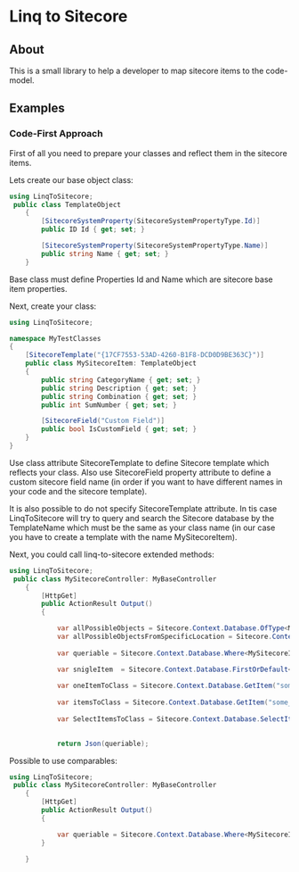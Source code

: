 # Linq to Sitecore
## About
This is a small library to help a developer to map sitecore items to the code-model.

## Examples
### Code-First Approach
First of all you need to prepare your classes and reflect them in the sitecore items.

Lets create our base object class:

```C#
using LinqToSitecore;
 public class TemplateObject
    {
        [SitecoreSystemProperty(SitecoreSystemPropertyType.Id)]
        public ID Id { get; set; }

        [SitecoreSystemProperty(SitecoreSystemPropertyType.Name)]
        public string Name { get; set; }
    }
```
Base class must define Properties Id and Name which are sitecore base item properties.

Next, create your class:

```C#
using LinqToSitecore;

namespace MyTestClasses
{
    [SitecoreTemplate("{17CF7553-53AD-4260-B1F8-DCD0D9BE363C}")]
    public class MySitecoreItem: TemplateObject
    {
        public string CategoryName { get; set; }
        public string Description { get; set; }
        public string Combination { get; set; }
        public int SumNumber { get; set; }

        [SitecoreField("Custom Field")]
        public bool IsCustomField { get; set; }
    }
}
```
Use class attribute SitecoreTemplate to define Sitecore template which reflects your class. 
Also use SitecoreField property attribute to define a custom sitecore field name (in order if you want to have different names in your code and the sitecore template).

It is also possible to do not specify SitecoreTemplate attribute. In tis case LinqToSitecore will try to query and search the Sitecore database by the TemplateName which must be the same as your class name (in our case you have to create a template with the name MySitecoreItem).

Next, you could call linq-to-sitecore extended methods:
```C#
using LinqToSitecore;
 public class MySitecoreController: MyBaseController
    {
        [HttpGet]
        public ActionResult Output()
        {

            var allPossibleObjects = Sitecore.Context.Database.OfType<MySitecoreItem>();
            var allPossibleObjectsFromSpecificLocation = Sitecore.Context.Database.OfType<MySitecoreItem>("sitecore/content/myitems");
            
            var queriable = Sitecore.Context.Database.Where<MySitecoreItem>(s => s.IsCustomField == true || CategoryName == "BestCategory").ToList();

            var snigleItem  = Sitecore.Context.Database.FirstOrDefault<MySitecoreItem>();
            
            var oneItemToClass = Sitecore.Context.Database.GetItem("some_path_to_item").ReflectTo<MySitecoreItem>();
            
            var itemsToClass = Sitecore.Context.Database.GetItem("some_path_to_item").Children.ToList<MySitecoreItem>();
            
            var SelectItemsToClass = Sitecore.Context.Database.SelectItems("some_path_to_item").ToList<MySitecoreItem>();
            

            return Json(queriable);

```


Possible to use comparables:

```C#
using LinqToSitecore;
 public class MySitecoreController: MyBaseController
    {
        [HttpGet]
        public ActionResult Output()
        {

            var queriable = Sitecore.Context.Database.Where<MySitecoreItem>(s => s.Name.Contains("Black") && !s.Name.Contains("Red")).ToList();
        }

    }

```

